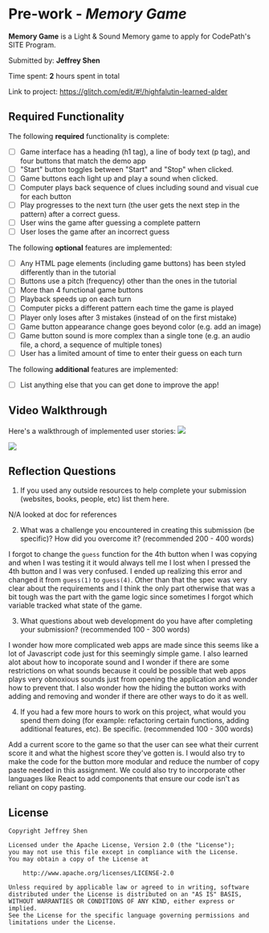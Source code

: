 # Pre-work - *Memory Game*

**Memory Game** is a Light & Sound Memory game to apply for CodePath's SITE Program. 

Submitted by: **Jeffrey Shen**

Time spent: **2** hours spent in total

Link to project: https://glitch.com/edit/#!/highfalutin-learned-alder
## Required Functionality

The following **required** functionality is complete:

* [ ] Game interface has a heading (h1 tag), a line of body text (p tag), and four buttons that match the demo app
* [ ] "Start" button toggles between "Start" and "Stop" when clicked. 
* [ ] Game buttons each light up and play a sound when clicked. 
* [ ] Computer plays back sequence of clues including sound and visual cue for each button
* [ ] Play progresses to the next turn (the user gets the next step in the pattern) after a correct guess. 
* [ ] User wins the game after guessing a complete pattern
* [ ] User loses the game after an incorrect guess

The following **optional** features are implemented:

* [ ] Any HTML page elements (including game buttons) has been styled differently than in the tutorial
* [ ] Buttons use a pitch (frequency) other than the ones in the tutorial
* [ ] More than 4 functional game buttons
* [ ] Playback speeds up on each turn
* [ ] Computer picks a different pattern each time the game is played
* [ ] Player only loses after 3 mistakes (instead of on the first mistake)
* [ ] Game button appearance change goes beyond color (e.g. add an image)
* [ ] Game button sound is more complex than a single tone (e.g. an audio file, a chord, a sequence of multiple tones)
* [ ] User has a limited amount of time to enter their guess on each turn

The following **additional** features are implemented:

- [ ] List anything else that you can get done to improve the app!

## Video Walkthrough

Here's a walkthrough of implemented user stories:
![](https://i.imgur.com/ZvZ2Mkh.gif)

![](https://i.imgur.com/oItAEPP.gif)


## Reflection Questions
1. If you used any outside resources to help complete your submission (websites, books, people, etc) list them here. 

N/A looked at doc for references

2. What was a challenge you encountered in creating this submission (be specific)? How did you overcome it? (recommended 200 - 400 words) 

I forgot to change the  `guess` function for the 4th button when I was copying and when I was testing it 
it would always tell me I lost when I pressed the 4th button and I was very confused. I ended up realizing this error
and changed it from `guess(1)` to `guess(4)`. Other than that the spec was very clear about the requirements and I think the only part otherwise 
that was a bit tough was the part with the game logic since sometimes I forgot which variable tracked what state of the game. 

3. What questions about web development do you have after completing your submission? (recommended 100 - 300 words) 

I wonder how more complicated web apps are made since this seems like a lot of Javascript code just for this seemingly simple game. 
I also learned alot about how to incoporate sound and I wonder if there are some restrictions on what sounds because it could be possible that 
web apps plays very obnoxious sounds just from opening the application and wonder how to prevent that. I also wonder how the hiding the button works with adding
and removing and wonder if there are other ways to do it as well. 


4. If you had a few more hours to work on this project, what would you spend them doing (for example: refactoring certain functions, adding additional features, etc). Be specific. (recommended 100 - 300 words) 

Add a current score to the game so that the user can see what their current score it and what the highest score they've gotten is. I would also try to make the code for the button more modular and reduce 
the number of copy paste needed in this assignment. We could also try to incorporate other languages like React to add components that ensure our code isn't as reliant on copy pasting. 



## License

    Copyright Jeffrey Shen

    Licensed under the Apache License, Version 2.0 (the "License");
    you may not use this file except in compliance with the License.
    You may obtain a copy of the License at

        http://www.apache.org/licenses/LICENSE-2.0

    Unless required by applicable law or agreed to in writing, software
    distributed under the License is distributed on an "AS IS" BASIS,
    WITHOUT WARRANTIES OR CONDITIONS OF ANY KIND, either express or implied.
    See the License for the specific language governing permissions and
    limitations under the License.